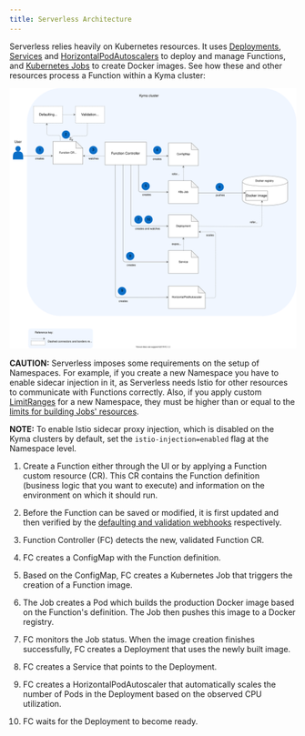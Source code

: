 ```yaml
---
title: Serverless Architecture
---
```


Serverless relies heavily on Kubernetes resources. It uses [Deployments](https://kubernetes.io/docs/concepts/workloads/controllers/deployment/), [Services](https://kubernetes.io/docs/concepts/services-networking/service/) and [HorizontalPodAutoscalers](https://kubernetes.io/docs/tasks/run-application/horizontal-pod-autoscale/) to deploy and manage Functions, and [Kubernetes Jobs](https://kubernetes.io/docs/concepts/workloads/controllers/jobs-run-to-completion/) to create Docker images. See how these and other resources process a Function within a Kyma cluster:

![Serverless architecture](./assets/svls-architecture.svg)

**CAUTION:** Serverless imposes some requirements on the setup of Namespaces. For example, if you create a new Namespace you have to enable sidecar injection in it, as Serverless needs Istio for other resources to communicate with Functions correctly. Also, if you apply custom [LimitRanges](https://kubernetes.io/docs/concepts/policy/limit-range/) for a new Namespace, they must be higher than or equal to the [limits for building Jobs' resources](../05-configuration-parameters/svls-01-serverless-chart.md).

**NOTE:** To enable Istio sidecar proxy injection, which is disabled on the Kyma clusters by default, set the `istio-injection=enabled` flag at the Namespace level.

1. Create a Function either through the UI or by applying a Function custom resource (CR). This CR contains the Function definition (business logic that you want to execute) and information on the environment on which it should run.

2. Before the Function can be saved or modified, it is first updated and then verified by the [defaulting and validation webhooks](../svls-07-supported-webhooks.md) respectively.

3. Function Controller (FC) detects the new, validated Function CR.

4. FC creates a ConfigMap with the Function definition.

5. Based on the ConfigMap, FC creates a Kubernetes Job that triggers the creation of a Function image.

6. The Job creates a Pod which builds the production Docker image based on the Function's definition. The Job then pushes this image to a Docker registry.

7. FC monitors the Job status. When the image creation finishes successfully, FC creates a Deployment that uses the newly built image.

8. FC creates a Service that points to the Deployment.

9. FC creates a HorizontalPodAutoscaler that automatically scales the number of Pods in the Deployment based on the observed CPU utilization.

10. FC waits for the Deployment to become ready.
